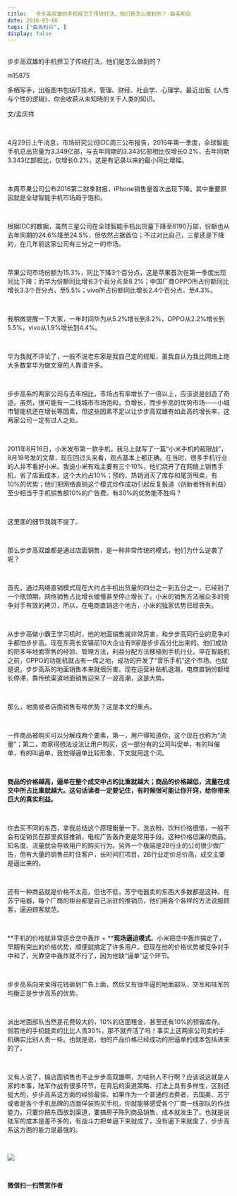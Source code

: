 ```yaml
---
title:   步步高双雄的手机捍卫了传统打法，他们是怎么做到的？-曲高和众
date: 2016-05-06
tags: ["曲高和众", ]
display: false
---
```



## 



步步高双雄的手机捍卫了传统打法，他们是怎么做到的？




m15875




多栖写手，出版图书包括IT技术，管理、财经、社会学、心理学。最近出版《人性与个性的逻辑》，你会收获从未知晓的关于人类的知识。


文/孟庆祥

&nbsp;

4月29日上午消息，市场研究公司IDC周三公布报告，2016年第一季度，全球智能手机总出货量为3.349亿部，与去年同期的3.343亿部相比仅增长0.2%，去年同期3.343亿部相比，仅增长0.2%，这是有记录以来的最小同比增幅。

&nbsp;

本周苹果公司公布2016第二财季财报，iPhone销售量首次出现下降。其中重要原因就是全球智能手机市场趋于饱和。

&nbsp;

根据IDC的数据，虽然三星公司在全球智能手机出货量下降至8190万部，份额也从去年同期的24.6%降至24.5%，但依然占据首位；不过对比自己，三星还是下降的，在几年前这家公司有三分之一的市场。

&nbsp;

苹果公司市场份额为15.3%，同比下降3个百分点，这是苹果首次在第一季度出现同比下降；而华为份额同比增长3个百分点至8.2%；中国厂商OPPO所占份额同比增长3.3个百分点，至5.5%；vivo所占份额同比增长2.4个百分点，至4.3%。

&nbsp;

我稍微提醒一下大家，一年时间华为从5.2%增长到8.2%，OPPO从2.2%增长到5.5%，vivo从1.9%增长到4.4%。

&nbsp;

华为我就不评论了，一般不说老东家是我自己定的规矩，虽我自认为我比网络上绝大多数拿华为做文章的人靠谱许多。

&nbsp;

步步高系的两家公司与去年相比，市场占有率增长了一倍以上，应该说是创造了奇迹。虽然，很可能有一二线城市市场饱和，负增长，而步步高的优势市场——小城市智能机还在增长等因素，但这些因素不足以让步步高双雄有如此高的增长率，这两家公司一定有过人之处。

&nbsp;

2011年8月16日，小米发布第一款手机，我马上就写了一篇“小米手机的超限战”，8月18号发的文章，现在回过头来看，观点基本上都正确。在当时，很多手机行业的人并不看好小米。我说小米有戏主要有三个10%，他们烧开了在网络上销售手机，省了店面成本，这个大约占10%；预约、热销消灭了库存和尾货甩卖，有10%的优势；他们把网络直销这个模式炒作成功引起反复报道（创新者特有利益）至少相当于手机销售额10%的广告费。有30%的优势能不胜吗？

&nbsp;

这里面的细节我就不提了。

&nbsp;

那么步步高双雄都是通过店面销售，是一种非常传统的模式，他们为什么逆袭了呢？

&nbsp;

首先，通过网络直销模式现在大约占手机出货量的四分之一到五分之一，已经到了一个瓶颈期，网络销售占比增长缓慢甚至停止增长了。小米的销售方法被众多的竞争对手有效的拷贝，所以，在电商直销这个地方，小米的独家优势已经丧失。

&nbsp;

从步步高做小霸王学习机时，他的地面销售就非常厉害，和步步高同行业的竞争对手都怕步步高。现在东莞长安镇前10大企业有9家是步步高分化出来的。他们成功的把多年地面零售的经验、管理方法，利益分配方法移植到手机行业。早在智能机之前，OPPO的功能机就占有一席之地，成功的开发了“音乐手机”这个市场。也就是说，步步高系的地面销售本来就很厉害。现在运营补贴机退潮，电商直销份额增长停滞，靠传统渠道地面销售迎来了一波高潮，这是大势。

&nbsp;

那么，地面或者店面销售有啥优势？这是本文的重点。

&nbsp;

一件商品被购买可以分解成两个要素，第一，用户得知道你，这个现在也称为“流量”；第二，商家得想法设法让用户购买，这一部分有的公司叫促单，有的叫催单，有的叫逼单，我觉得逼单比较形象，下文就用这个词。

&nbsp;

**商品的价格越高，逼单在整个成交中占的比重就越大；商品的价格越低，流量在成交中所占比重就越大。这句话读者一定要记住，有时候很可能让你开窍，给你带来巨大的真实利益。**

&nbsp;

你去买不同的东西，拿我总结这个原理衡量一下。洗衣粉、饮料价格很低，一般不会有促销员在那里疯狂推销，电视广告轰炸更是常用手段。这种价格低廉的商品，知名度、流量就会导致用户的购买行为。另外一个极端是2B行业的公司很少做广告，但有大量的销售员盯住客户，长时间打项目，2B行业定价总价高，成交主要是逼出来的。

&nbsp;

还有一种商品就是价格不太高，但也不低，苏宁电器卖的东西大多数都是这种。在苏宁电器，每个厂商的柜台都是自己派驻的推销员，他们用各个各样的方法说服顾客，逼迫顾客就范。

&nbsp;

**手机的价格就非常适合空中轰炸 + ****现场逼迫模式**。小米把空中轰炸搞定了，早期有突出的价格优势，顺便就搞定了许多用户。但现在他的价格优势被竞争对手中和了，光靠空中轰炸就不行了，因为他缺“逼单”这个环节。

&nbsp;

步步高系向来舍得花钱砸到广告上面，然后又有很牛逼的地面部队，空军和陆军的均衡正是步步高系的优势。

&nbsp;

派出地面部队当然是花费较大的，10%的店面租金，甚至还有10%的预留库存。倘若他的手机能卖的比比人贵30%，那不就齐活了吗！事实上这两家公司卖的手机确实比别人贵一些。也就是说，他的产品价格已经成功的把逼单的成本包括进来的了。

&nbsp;

又有人说了，搞店面销售也不止步步高双雄啊，为啥别人不行啊？应该说这就是人家的本事，陆军作战有很多环节，在背后的渠道策略、打法上具有多样性，区别还挺大的，步步高系这方面的经验最佳。如果作为一个普通的消费者，去国美、苏宁或者是各个手机品牌的店面佯装购买手机，你就能够感受各个厂商一线部队的作战能力。只要你把东西放到渠道，要搞房子陈列商品销售，成本就发生了。也就是说陆军的成本是差不多的，有战斗力把单逼下来就成了，没有逼下来就废了，步步高系这方面的能力是最强的。

&nbsp;

<img data-s="300,640" data-type="jpeg" src="http://mmbiz.qpic.cn/mmbiz/fxGMiaL5Zj1j8078jfvDtJo7fUS24zfgmfc7nuCJAM6Cic1x9xDX4w4YX0uDaiarWT6uKXbBHsHVrkrzg1qo4ic27Q/0?wx_fmt=jpeg" data-ratio="1" data-w="430"/>

&nbsp;




**微信扫一扫赞赏作者**